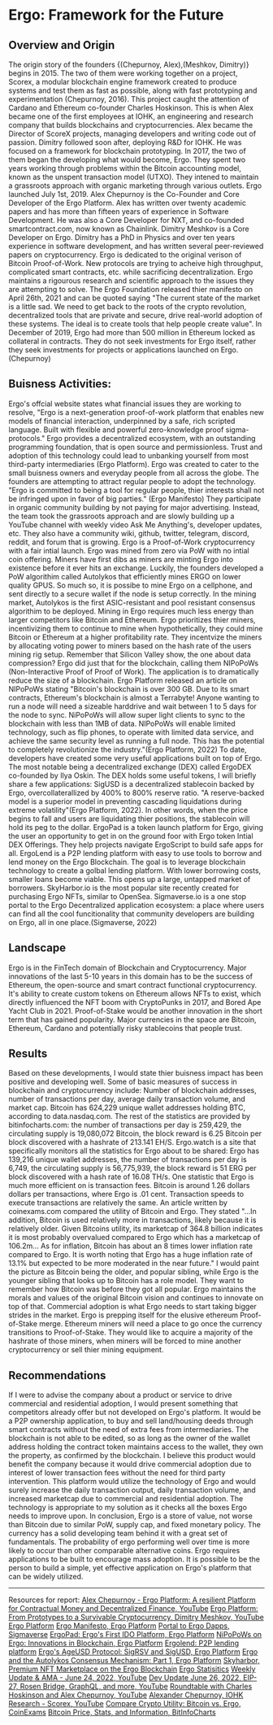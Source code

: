 # Ergo: Framework for the Future
## Overview and Origin
The origin story of the founders {(Chepurnoy, Alex),(Meshkov, Dimitry)} begins in 2015. The two of them were working together on a project, Scorex, a modular blockchain engine framework created to produce systems and test them as fast as possible, along with fast prototyping and experimentation (Chepurnoy, 2016). This project caught the attention of Cardano and Ethereum co-founder Charles Hoskinson. This is when Alex became one of the first employees at IOHK, an engineering and research company that builds blockchains and cryptocurrencies. Alex became the Director of ScoreX projects, managing developers and writing code out of passion. Dimitry followed soon after, deploying R&D for IOHK. He was focused on a framework for blockchain prototyping. In 2017, the two of them began the developing what would become, Ergo. They spent two years working through problems within the Bitcoin accounting model, known as the unspent transaction model (UTXO). They intened to maintain a grassroots approach with organic marketing through various outlets. 
Ergo launched July 1st, 2019.
Alex Chepurnoy is the Co-Founder and Core Developer of the Ergo Platform. Alex has written over twenty academic papers and has more than fifteen years of experience in Software Development. He was also a Core Developer for NXT, and co-founded smartcontract.com, now known as Chainlink. 
Dimitry Meshkov is a Core Developer on Ergo. Dimitry has a PhD in Physics and over ten years experience in software development, and has written several peer-reviewed papers on cryptocurrency. 
Ergo is dedicated to the original verison of Bitcoin Proof-of-Work. New protocols are trying to acheive high throughput, complicated smart contracts, etc. while sacrificing decentralization. Ergo maintains a rigourous research and scientific approach to the issues they are attempting to solve. The Ergo Foundation released thier manifesto on April 26th, 2021 and can be quoted saying "The current state of the market is a little sad. We need to get back to the roots of the crypto revolution, decentralized tools that are private and secure, drive real-world adoption of these systems. The ideal is to create tools that help people create value". 
In December of 2019, Ergo had more than 500 million in Ethereum locked as collateral in contracts. They do not seek investments for Ergo itself, rather they seek investments for projects or applications launched on Ergo. (Chepurnoy)
## Buisness Activities:
Ergo's offcial website states what financial issues they are working to resolve, "Ergo is a next-generation proof-of-work platform that enables new models of financial interaction, underpinned by a safe, rich scripted language. Built with flexible and powerful zero-knowledge proof sigma-protocols." Ergo provides a decentralized ecosystem, with an outstanding programming foundation, that is open source and permissionless. Trust and adoption of this technology could lead to unbanking yourself from most third-party intermediaries (Ergo Platform).
Ergo was created to cater to the small buisness owners and everyday people from all across the globe. The founders are attempting to attract regular people to adopt the technology. "Ergo is committed to being a tool for regular people, thier interests shall not be infringed upon in favor of big parties." (Ergo Manifesto) They participate in organic community building by not paying for major advertising. Instead, the team took the grassroots approach and are slowly building up a YouTube channel with weekly video Ask Me Anything's, developer updates, etc. They also have a community wiki, github, twitter, telegram, discord, reddit, and forum that is growing.
Ergo is a Proof-of-Work cryptocurrency with a fair intial launch. Ergo was mined from zero via PoW with no intial coin offering. Miners have first dibs as miners are minting Ergo into existence before it ever hits an exchange. Luckily, the founders developed a PoW algorithim called Autolykos that efficiently mines ERGO on lower quality GPUS. So much so, it is possibe to mine Ergo on a cellphone, and sent directly to a secure wallet if the node is setup correctly. In the mining market, Autolykos is the first ASIC-resistant and pool resistant consensus algorithim to be deployed. Mining in Ergo requires much less energy than larger competitors like Bitcoin and Ethereum. Ergo prioritizes thier miners, incentivizing them to continue to mine when hypothetically, they could mine Bitcoin or Ethereum at a higher profitability rate. They incentvize the miners by allocating voting power to miners based on the hash rate of the users mining rig setup.
Remember that Silicon Valley show, the one about data compression? Ergo did just that for the blockchain, calling them NIPoPoWs (Non-Interactive Proof of Proof of Work). The application is to dramatically reduce the size of a blockchain. Ergo Platform released an article on NIPoPoWs stating "Bitcoin's blockchain is over 300 GB. Due to its smart contracts, Ethereum's blockchain is almost a Terrabyte! Anyone wanting to run a node will need a sizeable harddrive and wait between 1 to 5 days for the node to sync. NiPoPoWs will allow super light clients to sync to the blockchain with less than 1MB of data. NIPoPoWs will enable limited technology, such as flip phones, to operate with limited data service, and achieve the same security level as running a full node. This has the potential to completely revolutionize the industry."(Ergo Platform, 2022)
To date, developers have created some very useful applications built on top of Ergo. 
The most notable being a decentralized exchange (DEX) called ErgoDEX co-founded by Ilya Oskin. The DEX holds some useful tokens, I will briefly share a few applications:
SigUSD is a decentralized stablecoin backed by Ergo, overcollaterallized by 400% to 800% reserve ratio. "A reserve-backed model is a superior model in preventing cascading liquidations during extreme volatility"(Ergo Platform, 2022). In other words, when the price begins to fall and users are liquidating thier positions, the stablecoin will hold its peg to the dollar.
ErgoPad is a token launch platform for Ergo, giving the user an opportunity to get in on the ground foor with Ergo token Intial DEX Offerings. They help projects navigate ErgoScript to build safe apps for all.
ErgoLend is a P2P lending platform with easy to use tools to borrow and lend money on the Ergo Blockchain. The goal is to leverage blockchain technology to create a golbal lending platform. With lower borrowing costs, smaller loans become viable. This opens up a large, untapped market of borrowers.
SkyHarbor.io is the most popular site recently created for purchasing Ergo NFTs, similar to OpenSea. 
Sigmaverse.io is a one stop portal to the Ergo Decentralized application ecosystem: a place where users can find all the cool funcitionality that community developers are building on Ergo, all in one place.(Sigmaverse, 2022)
## Landscape
Ergo is in the FinTech domain of Blockchain and Cryptocurrency.
Major innovations of the last 5-10 years in this domain has to be the success of Ethereum, the open-source and smart contract functional cryptocurrency. It's ability to create custom tokens on Ethereum allows NFTs to exist, which directly influenced the NFT boom with CryptoPunks in 2017, and Bored Ape Yacht Club in 2021. Proof-of-Stake would be another innovation in the short term that has gained popularity. 
Major currencies in the space are Bitcoin, Ethereum, Cardano and potentially risky stablecoins that people trust.
## Results
Based on these developments, I would state thier buisness impact has been positive and developing well.
Some of basic measures of success in blockchain and cryptocurrency include: Number of blockchain addresses, number of transactions per day, average daily transaction volume, and market cap.
Bitcoin has 624,229 unique wallet addresses holding BTC, according to data.nasdaq.com. The rest of the statistics are provided by bitinfocharts.com: the number of transactions per day is 259,429, the circulating supply is 19,080,072 Bitcoin, the block reward is 6.25 Bitcoin per block discovered with a hashrate of 213.141 EH/S.
Ergo.watch is a site that specifically monitors all the statistics for Ergo about to be shared: Ergo has 139,216 unique wallet addresses, the number of transactions per day is 6,749, the circulating supply is 56,775,939, the block reward is 51 ERG per block discovered with a hash rate of 16.08 TH/s. One statistic that Ergo is much more efficient on is transaction fees. Bitcoin is around 1.26 dollars dollars per transactions, where Ergo is .01 cent. Transaction speeds to execute transactions are relatively the same.
An article written by coinexams.com compared the utility of Bitcoin and Ergo. They stated "...In addition, Bitcoin is used relatively more in transactions, likely because it is relatively older. Given Bitcoins utility, its marketcap of 364.8 billion indicates it is most probably overvalued compared to Ergo which has a marketcap of 106.2m... As for inflation, Bitcoin has about an 8 times lower inflation rate compared to Ergo. It is worth noting that Ergo has a huge inflation rate of 13.1% but expected to be more moderated in the near future." I would paint the picture as Bitcoin being the older, and popular sibling, while Ergo is the younger sibling that looks up to Bitcoin has a role model. They want to remember how Bitcoin was before they got all popular. Ergo maintains the morals and values of the original Bitcoin vision and continues to innovate on top of that. Commercial adoption is what Ergo needs to start taking bigger strides in the market. Ergo is prepping itself for the elusive ethereum Proof-of-Stake merge. Ethereum miners will need a place to go once the currency transitions to Proof-of-Stake. They would like to acquire a majority of the hashrate of those miners, when miners will be forced to mine another cryptocurrency or sell thier mining equipment.
## Recommendations
If I were to advise the company about a product or service to drive commercial and residential adoption, I would present something that competitors already offer but not developed on Ergo's platform. It would be a P2P ownership application, to buy and sell land/housing deeds through smart contracts without the need of extra fees from intermediaries. The blockchain is not able to be edited, so as long as the owner of the wallet address holding the contract token maintains access to the wallet, they own the property, as confirmed by the blockchain.
I believe this product would benefit the company because it would drive commercial adoption due to interest of lower transaction fees without the need for third party intervention. 
This platform would utilize the technology of Ergo and would surely increase the daily transaction output, daily transaction volume, and increased marketcap due to commercial and residential adoption. 
The technology is appropriate to my solution as it checks all the boxes Ergo needs to improve upon.
In conclusion, Ergo is a store of value, not worse than Bitcoin due to similar PoW, supply cap, and fixed monetary policy. The currency has a solid developing team behind it with a great set of fundamentals. The probability of ergo performing well over time is more likely to occur than other comparable alternative coins. Ergo requires applications to be built to encourage mass adoption. It is possible to be the person to build a simple, yet effective application on Ergo's platform that can be widely utilized. 
- - - 
Resources for report:
[Alex Chepurnoy - Ergo Platform: A resilient Platform for Contractual Money and Decentralized Finance, YouTube](https://www.youtube.com/watch?app=desktop&v=nK2ZBsLCGIU)
[Ergo Platform: From Prototypes to a Survivable Cryptocurrency, Dimitry Meshkov, YouTube](https://www.youtube.com/watch?app=desktop&v=nrF-r_sylsU)
[Ergo Platform](https://ergoplatform.org/en)
[Ergo Manifesto, Ergo Platform](https://ergoplatform.org/en/blog/2021-04-26-the-ergo-manifesto/)
[Portal to Ergo Dapps, Sigmaverse](https://sigmaverse.io)
[ErgoPad: Ergo's First IDO Platform, Ergo Platform](https://ergoplatform.org/en/blog/2021-12-14-ergopad-ergos-first-ido-platform/)
[NiPoPoWs on Ergo: Innovations in Blockchain, Ergo Platform](https://ergoplatform.org/en/blog/2022-04-01-nipopows-on-ergo-innovations-in-blockchain/)
[Ergolend: P2P lending platform](https://www.ergolend.org)
[Ergo's AgeUSD Protocol: SigRSV and SigUSD, Ergo Platform](https://ergoplatform.org/en/blog/2021-07-30-ergos-ageusd-protocol-sigrsv-and-sigusd/)
[Ergo and the Autolykos Consensus Mechanism: Part 1, Ergo Platform](https://ergoplatform.org/en/blog/Ergo-and-the-Autolykos-Consensus-Mechanism-Part-I/)
[Skyharbor, Premium NFT Marketplace on the Ergo Blockchain](https://www.skyharbor.io)
[Ergo Statisitics](https://ergo.watch)
[Weekly Update & AMA - June 24, 2022, YouTube](https://www.youtube.com/watch?app=desktop&v=imyBV6zisrw)
[Dev Update June 26, 2022, EIP-27, Rosen Bridge, GraphQL, and more, YouTube](https://www.youtube.com/watch?app=desktop&v=C-0-Iv70l_0)
[Roundtable with Charles Hoskinson and Alex Chepurnoy, YouTube](https://www.youtube.com/watch?app=desktop&v=k9a3SYV6FJA)
[Alexander Chepurnoy, IOHK Research - Scorex, YouTube](https://www.youtube.com/watch?app=desktop&v=GxA6BSjUrBY)
[Compare Crypto Utility: Bitcoin vs. Ergo, CoinExams](https://coinexams.com/compare/bitcoin-vs-ergo)
[Bitcoin Price, Stats, and Information, BitInfoCharts](https://bitinfocharts.com/bitcoin/)
